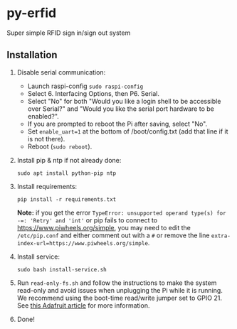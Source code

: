 # py-erfid
Super simple RFID sign in/sign out system

## Installation
1. Disable serial communication:
   * Launch raspi-config `sudo raspi-config`
   * Select 6. Interfacing Options, then P6. Serial.
   * Select "No" for both "Would you like a login shell to be accessible over Serial?" and "Would you like the serial port hardware to be enabled?".
   * If you are prompted to reboot the Pi after saving, select "No".
   * Set `enable_uart=1` at the bottom of /boot/config.txt (add that line if it is not there).
   * Reboot (`sudo reboot`).

2. Install pip & ntp if not already done:
   ```
   sudo apt install python-pip ntp
   ```

3. Install requirements:
   ```
   pip install -r requirements.txt
   ```

   **Note:** if you get the error `TypeError: unsupported operand type(s) for -=: 'Retry' and 'int'` or pip fails to connect to https://www.piwheels.org/simple, you may need to edit the `/etc/pip.conf` and either comment out with a `#` or remove the line `extra-index-url=https://www.piwheels.org/simple`.

4. Install service:
   ```
   sudo bash install-service.sh
   ```
5. Run `read-only-fs.sh` and follow the instructions to make the system read-only and avoid issues when unplugging the Pi while it is running. We recommend using the boot-time read/write jumper set to GPIO 21. See [this Adafruit article](https://learn.adafruit.com/read-only-raspberry-pi/) for more information.

6. Done!
